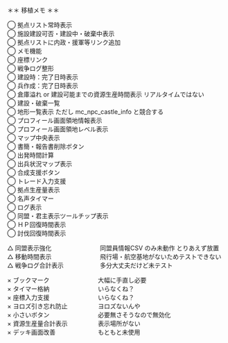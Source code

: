 ＊＊ 移植メモ ＊＊

◯ 拠点リスト常時表示<br>
◯ 施設建設可否・建設中・破棄中表示<br>
◯ 拠点リストに内政・援軍等リンク追加<br>
◯ メモ機能<br>
◯ 座標リンク<br>
◯ 戦争ログ整形<br>
◯ 建設時：完了日時表示<br>
◯ 兵作成：完了日時表示<br>
◯ 倉庫溢れ or 建設可能までの資源生産時間表示	リアルタイムではない<br>
◯ 建設・破棄一覧<br>
◯ 地形一覧表示								ただし mc_npc_castle_info と競合する<br>
◯ プロフィール画面領地情報表示<br>
◯ プロフィール画面領地レベル表示<br>
◯ マップ中央表示<br>
◯ 書簡・報告書削除ボタン<br>
◯ 出発時間計算<br>
◯ 出兵状況マップ表示<br>
◯ 合成支援ボタン<br>
◯ トレード入力支援<br>
◯ 拠点生産量表示<br>
◯ 名声タイマー<br>
◯ ログ表示<br>
◯ 同盟・君主表示ツールチップ表示<br>
◯ ＨＰ回復時間表示<br>
◯ 討伐回復時間表示<br>


△ 同盟表示強化　　　　　　　　同盟員情報CSV のみ未動作 とりあえず放置<br>
△ 移動時間表示　　　　　　　　飛行場・航空基地がないためテストできない<br>
△ 戦争ログ合計表示　　　　　　多分大丈夫だけど未テスト<br>

× ブックマーク　　　　　　　　大幅に手直し必要<br>
× タイマー格納　　　　　　　　いらなくね？<br>
× 座標入力支援　　　　　　　　いらなくね？<br>
× ヨロズ引き忘れ防止　　　　　ヨロズないんや<br>
× 小さいボタン　　　　　　　　必要無さそうなので無効化<br>
× 資源生産量合計表示　　　　　表示場所がない<br>
× デッキ画面改善　　　　　　　もともと未使用<br>
